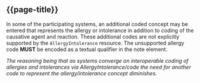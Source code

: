 ## {{page-title}}

In some of the participating systems, an additional coded concept may be entered that represents the allergy or intolerance in addition to coding of the causative agent and reaction. These additional codes are not explicitly supported by the <code class="highlighter-rouge">AllergyIntolerance</code> resource. The unsupported allergy code <strong>MUST</strong> be encoded as a textual qualifier in the note element.

*The reasoning being that as systems converge on interoperable coding of allergies and intolerances via AllergyIntolerance/code the need for another code to represent the allergy/intolerance concept diminishes.*